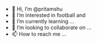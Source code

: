 - 👋 Hi, I’m @pritamshu
- 👀 I’m interested in football and 
- 🌱 I’m currently learning ...
- 💞️ I’m looking to collaborate on ...
- 📫 How to reach me ...

<!---
pritamshu/pritamshu is a ✨ special ✨ repository because its `README.md` (this file) appears on your GitHub profile.
You can click the Preview link to take a look at your changes.
--->
